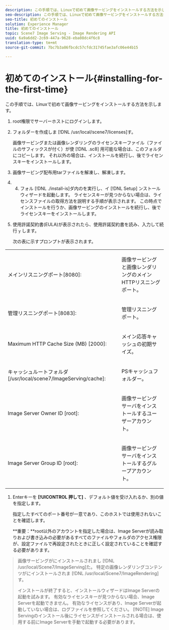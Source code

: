```yaml
---
description: この手順では、Linuxで初めて画像サービングをインストールする方法を示します。
seo-description: この手順では、Linuxで初めて画像サービングをインストールする方法を示します。
seo-title: 初めてのインストール
solution: Experience Manager
title: 初めてのインストール
topic: Scene7 Image Serving - Image Rendering API
uuid: 6a9a6dd2-2c69-447a-9628-eba08dc4f6c8
translation-type: tm+mt
source-git-commit: 7bc7b3a86fbcdc57cfdc31745fae3afc06e44b15

---
```



# 初めてのインストール{#installing-for-the-first-time}

この手順では、Linuxで初めて画像サービングをインストールする方法を示します。

1. root権限でサーバーホストにログインします。
1. フォルダーを作成しま [!DNL /usr/local/scene7/licenses]す。

   画像サービングまたは画像レンダリングのライセンスキーファイル（ファイルのサフィックスが付く）が使 [!DNL .sc8] 用可能な場合は、このフォルダにコピーします。 それ以外の場合は、インストールを続行し、後でライセンスキーをインストールします。
1. 画像サービング配布用tarファイルを解凍し、解凍します。
1. 
   4. フォル [!DNL ./install-is]ダ内のを実行し、イ [!DNL Setup] ンストールウィザードを起動します。
   ライセンスキーが見つからない場合は、ライセンスファイルの取得方法を説明する手順が表示されます。 この時点でインストールを行うか、画像サービングのインストールを続行し、後でライセンスキーをインストールします。
1. 使用許諾契約書(EULA)が表示されたら、使用許諾契約書を読み、入力して続行 `y` します。

   次の表に示すプロンプトが表示されます。

<table id="table_0E7B673CAD8E4C5EB72F8283A0DDEFC8"> 
 <tbody> 
  <tr> 
   <td colname="col1"> <p><span class="codeph"> メインリスニングポート[8080]:</span> </p> </td> 
   <td colname="col2"> <p>画像サービングと画像レンダリングのメインHTTPリスニングポート。 </p> </td> 
  </tr> 
  <tr> 
   <td colname="col1"> <p><span class="codeph"> 管理リスニングポート[8083]:</span> </p> </td> 
   <td colname="col2"> <p>管理リスニングポート。 </p> </td> 
  </tr> 
  <tr> 
   <td colname="col1"> <p><span class="codeph"> Maximum HTTP Cache Size (MB) [2000]:</span> </p> </td> 
   <td colname="col2"> <p>メイン応答キャッシュの初期サイズ。 </p> </td> 
  </tr> 
  <tr> 
   <td colname="col1"> <p><span class="codeph"> キャッシュルートフォルダ[/usr/local/scene7/ImageServing/cache]:</span> </p> </td> 
   <td colname="col2"> <p>PSキャッシュフォルダー。 </p> </td> 
  </tr> 
  <tr> 
   <td colname="col1"> <p><span class="codeph"> Image Server Owner ID [root]:</span> </p> </td> 
   <td colname="col2"> <p>画像サービングサーバをインストールするユーザーアカウント。 </p> </td> 
  </tr> 
  <tr> 
   <td colname="col1"> <p><span class="codeph"> Image Server Group ID [root]:</span> </p> </td> 
   <td colname="col2"> <p>画像サービングサーバをインストールするグループアカウント。 </p> </td> 
  </tr> 
 </tbody> 
</table>

1. Enterキーを **[!UICONTROL 押して]** 、デフォルト値を受け入れるか、別の値を指定します。

   指定したすべてのポート番号が一意であり、このホストでは使用されないことを確認します。

   **重要：**root以外のアカウントを指定した場合は、Image Serverが読み取りおよび書き込みの必要があるすべてのファイルやフォルダのアクセス権限が、設定ファイルで再設定されたときに正しく設定されていることを確認する必要があります。
>画像サービングがにインストールされまし [!DNL /usr/local/Scene7/ImageServing]た。 特定の画像レンダリングコンテンツがにインストールされま [!DNL /usr/local/Scene7/ImageRendering]す。
>
>インストールが終了すると、インストールウィザードはImage Serverの起動を試みます。 有効なライセンスキーが見つからない場合、Image Serverを起動できません。 有効なライセンスがあり、Image Serverが起動していない場合は、ログファイルを参照してください。
>[!NOTE]
Image Servingのインストール後にライセンスがインストールされる場合は、使用する前にImage Serverを手動で起動する必要があります。
>
>
>

